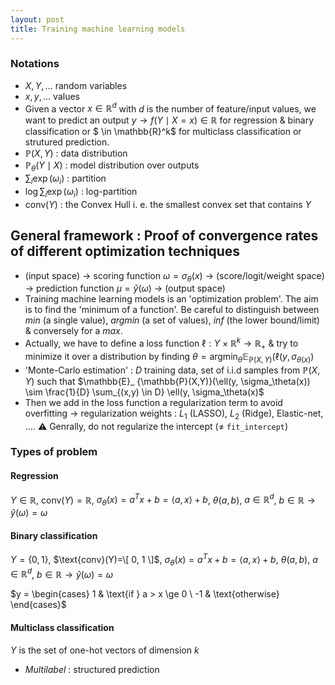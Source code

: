 ```yaml
---
layout: post
title: Training machine learning models
---
```


### Notations

* $X, Y, \ldots$ random variables
* $x, y, \ldots$ values
* Given a vector $x \in \mathbb{R}^d$ with $d$ is the number of feature/input values, we want to predict an output $y \to f(Y \mid X=x) \in \mathbb{R}$ for regression & binary classification or $ \in \mathbb{R}^k$ for multiclass classification or strutured prediction.
* $\mathbb{P}(X, Y)$ : data distribution
* $\mathbb{P}_{\theta}(Y \mid X)$ : model distribution over outputs
* $\sum_i \exp(\omega_i)$ : partition
* $\log\sum_i \exp(\omega_i)$ : log-partition
* $\text{conv}(Y)$ : the Convex Hull i. e. the smallest convex set that contains $Y$ 

## General framework : Proof of convergence rates of different optimization techniques

* (input space) $\to$ scoring function $\omega=\sigma_\theta(x)$ $\to$ (score/logit/weight space) $\to$ prediction function $\mu=\hat{y}(\omega)$ $\to$ (output space)
* Training machine learning models is an 'optimization problem'. The aim is to find the 'minimum of a function'. Be careful to distinguish between *min* (a single value), *argmin* (a set of values), *inf* (the lower bound/limit) & conversely for a *max*.
* Actually, we have to define a loss function $\ell:Y\times\mathbb{R}^k \to \mathbb{R}_ {+}$ & try to minimize it over a distribution by finding $\theta=\text{argmin}_ \theta \mathbb{E}_ {\mathbb{P}(X,Y)}(\ell(y, \sigma_ {\theta(x)})$
* 'Monte-Carlo estimation' : $D$ training data, set of i.i.d samples from $\mathbb{P}(X,Y)$ such that $\mathbb{E}_ {\mathbb{P}(X,Y)}(\ell(y, \sigma_\theta(x)) \sim \frac{1}{D} \sum_{(x,y) \in D} \ell(y, \sigma_\theta(x)$
* Then we add in the loss function a regularization term to avoid overfitting $\to$ regularization weights : $L_1$ (LASSO), $L_2$ (Ridge), Elastic-net, $\ldots$. ⚠ Genrally, do not regularize the intercept ($\neq$ `fit_intercept`)

### Types of problem

#### Regression 

$Y \in \mathbb{R}$, $\text{conv}(Y)=\mathbb{R}$, $\sigma_\theta(x)=a^T x + b = \langle a, x \rangle + b$, $\theta(a, b)$, $a \in \mathbb{R}^d$, $b \in \mathbb{R} \to \hat{y}(\omega) = \omega$
#### Binary classification

$Y = \{ 0, 1 \}$, $\text{conv}(Y)=\[ 0, 1 \]$, $\sigma_\theta(x)=a^T x + b = \langle a, x \rangle + b$, $\theta(a, b)$, $a \in \mathbb{R}^d$, $b \in \mathbb{R} \to \hat{y}(\omega) = \omega$

$y = \begin{cases}
1 & \text{if } a > x \ge 0 \
-1 & \text{otherwise}
\end{cases}$
#### Multiclass classification

$Y$ is the set of one-hot vectors of dimension $k$
* *Multilabel* : structured prediction
